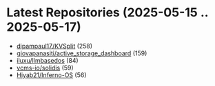 # Latest Repositories (2025-05-15 .. 2025-05-17)

- [dipampaul17/KVSplit](https://github.com/dipampaul17/KVSplit) (258)
- [giovapanasiti/active_storage_dashboard](https://github.com/giovapanasiti/active_storage_dashboard) (159)
- [iluxu/llmbasedos](https://github.com/iluxu/llmbasedos) (84)
- [vcms-io/solidis](https://github.com/vcms-io/solidis) (59)
- [Hiyab21/Inferno-OS](https://github.com/Hiyab21/Inferno-OS) (56)
